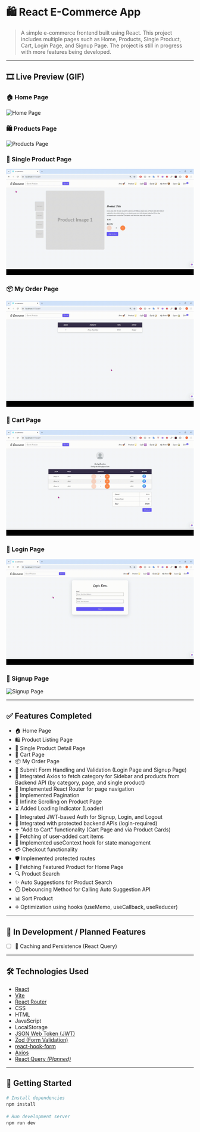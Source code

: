 # 🛍️ React E-Commerce App

> A simple e-commerce frontend built using React. This project includes multiple pages such as Home, Products, Single Product, Cart, Login Page, and Signup Page. The project is still in progress with more features being developed.

---

## 🎞️ Live Preview (GIF)

### 🏠 Home Page  
![Home Page](./_previews/HomePage.gif)

### 🛍️ Products Page  
![Products Page](./_previews/ProductsPage_BE.gif)

### 📄 Single Product Page  
![Single Product Page](./_previews/SinglePageProduct.gif)

### 📦 My Order Page  
![My Order Page](./_previews/MyOrderPage.gif)

### 🛒 Cart Page  
![Cart Page](./_previews/CartPage.gif)

### 🔐 Login Page  
![Login Page](./_previews/LoginPage.gif)

### 📝 Signup Page  
![Signup Page](./_previews/SignupPage.gif)

---

## ✅ Features Completed

- 🏠 Home Page  
- 🛍️ Product Listing Page  
- 📄 Single Product Detail Page  
- 🛒 Cart Page  
- 📦 My Order Page  
- 🧾 Submit Form Handling and Validation (Login Page and Signup Page)  
- 🔗 Integrated Axios to fetch category for Sidebar and products from Backend API (by category, page, and single product)  
- 🧭 Implemented React Router for page navigation  
- 🔢 Implemented Pagination  
- 🔄 Infinite Scrolling on Product Page  
- ⏳ Added Loading Indicator (Loader)
- 🔐 Integrated JWT-based Auth for Signup, Login, and Logout  
- 🔐 Integrated with protected backend APIs (login-required)  
- ➕ "Add to Cart" functionality (Cart Page and via Product Cards)  
- 🛒 Fetching of user-added cart items  
- 🧠 Implemented useContext hook for state management  
- 💳 Checkout functionality  
- 🛡️ Implemented protected routes
- 🌟 Fetching Featured Product for Home Page  
- 🔍 Product Search  
- ✨ Auto Suggestions for Product Search  
- ⏱️ Debouncing Method for Calling Auto Suggestion API  
- 📊 Sort Product  
- ➕ Optimization using hooks (useMemo, useCallback, useReducer)

---

## 🧪 In Development / Planned Features

- [ ] 💾 Caching and Persistence (React Query)

---

## 🛠️ Technologies Used

- [React](https://reactjs.org/)
- [Vite](https://vitejs.dev/)
- [React Router](https://reactrouter.com/)
- CSS
- HTML
- JavaScript
- LocalStorage
- [JSON Web Token (JWT)](https://jwt.io/)
- [Zod (Form Validation)](https://zod.dev/)
- [react-hook-form](https://react-hook-form.com/)
- [Axios](https://axios-http.com/)
- [React Query *(Planned)*](https://tanstack.com/query/latest/docs/framework/react/overview)

---

## 🚀 Getting Started

```bash
# Install dependencies
npm install

# Run development server
npm run dev

